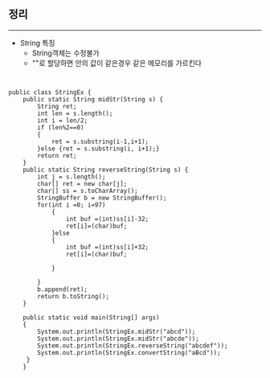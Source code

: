 ## 정리

-----
* String 특징
    * String객체는 수정불가 
    * ""로 할당하면 안의 값이  같은경우 같은 메모리를 가르킨다
<pre><code>

public class StringEx {
	public static String midStr(String s) {
		String ret;
		int len = s.length();
		int i = len/2;
		if (len%2==0) 
		{
			ret = s.substring(i-1,i+1);
		}else {ret = s.substring(i, i+1);}
		return ret;
	}
	public static String reverseString(String s) {
		int j = s.length();
		char[] ret = new char[j];
		char[] ss = s.toCharArray();
		StringBuffer b = new StringBuffer();
		for(int i =0; i<j;i++) 
		{
			ret[i]=ss[j-i-1];
			
		}
		b.append(ret);
		return b.toString();
	} 
	public static String convertString(String s) {
		int j = s.length();
		char[] ret = new char[j];
		char[] ss = s.toCharArray();
		StringBuffer b = new StringBuffer();
		for(int i =0; i<j;i++) 
		{
			if((int)ss[i]>=97) 
			{
				int buf =(int)ss[i]-32;
				ret[i]=(char)buf;
			}else 
			{
				int buf =(int)ss[i]+32;
				ret[i]=(char)buf;
			
			}
			
		}
		b.append(ret);
		return b.toString();
	}
	
	public static void main(String[] args)
	{ 
		System.out.println(StringEx.midStr("abcd"));
		System.out.println(StringEx.midStr("abcde"));
	    System.out.println(StringEx.reverseString("abcdef")); 
	    System.out.println(StringEx.convertString("aBcd"));
	 }
	}


</code></pre>
